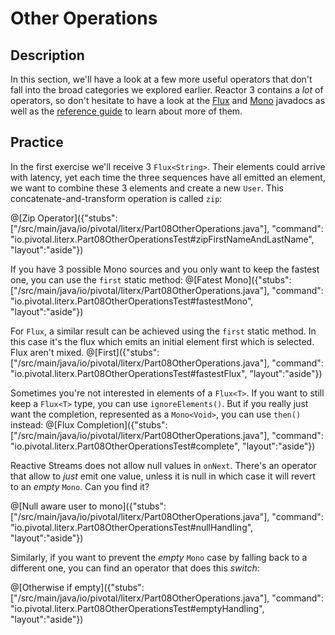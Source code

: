 # Other Operations

## Description

In this section, we'll have a look at a few more useful operators that don't fall into
the broad categories we explored earlier. Reactor 3 contains a _lot_ of operators, so don't
hesitate to have a look at the [Flux](https://projectreactor.io/docs/core/release/api/reactor/core/publisher/Flux.html)
and [Mono](https://projectreactor.io/docs/core/release/api/reactor/core/publisher/Mono.html)
javadocs as well as the [reference guide](https://projectreactor.io/docs/core/release/reference/docs/index.html#which-operator)
to learn about more of them.

## Practice

In the first exercise we'll receive 3 `Flux<String>`. Their elements could arrive with
latency, yet each time the three sequences have all emitted an element, we want to combine
these 3 elements and create a new `User`. This concatenate-and-transform operation is
called `zip`:

@[Zip Operator]({"stubs": ["/src/main/java/io/pivotal/literx/Part08OtherOperations.java"], "command": "io.pivotal.literx.Part08OtherOperationsTest#zipFirstNameAndLastName", "layout":"aside"})

If you have 3 possible Mono sources and you only want to keep the fastest one, you can use
the `first` static method:
@[Fatest Mono]({"stubs": ["/src/main/java/io/pivotal/literx/Part08OtherOperations.java"], "command": "io.pivotal.literx.Part08OtherOperationsTest#fastestMono", "layout":"aside"})

For `Flux`, a similar result can be achieved using the `first` static method.
In this case it's the flux which emits an initial element first which is selected. Flux aren't mixed.
@[First]({"stubs": ["/src/main/java/io/pivotal/literx/Part08OtherOperations.java"], "command": "io.pivotal.literx.Part08OtherOperationsTest#fastestFlux", "layout":"aside"})

Sometimes you're not interested in elements of a `Flux<T>`. If you want to still keep a
`Flux<T>` type, you can use `ignoreElements()`. But if you really just want the completion,
represented as a `Mono<Void>`, you can use `then()` instead:
@[Flux Completion]({"stubs": ["/src/main/java/io/pivotal/literx/Part08OtherOperations.java"], "command": "io.pivotal.literx.Part08OtherOperationsTest#complete", "layout":"aside"})

Reactive Streams does not allow null values in `onNext`. There's an operator that allow to
_just_ emit one value, unless it is null in which case it will revert to an _empty_ `Mono`.
Can you find it?

@[Null aware user to mono]({"stubs": ["/src/main/java/io/pivotal/literx/Part08OtherOperations.java"], "command": "io.pivotal.literx.Part08OtherOperationsTest#nullHandling", "layout":"aside"})

Similarly, if you want to prevent the _empty_ `Mono` case by falling back to a different one,
you can find an operator that does this _switch_:

@[Otherwise if empty]({"stubs": ["/src/main/java/io/pivotal/literx/Part08OtherOperations.java"], "command": "io.pivotal.literx.Part08OtherOperationsTest#emptyHandling", "layout":"aside"})
